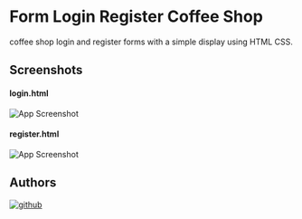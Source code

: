 # Form Login Register Coffee Shop

coffee shop login and register forms with a simple display using HTML CSS.


## Screenshots

#### login.html
![App Screenshot](https://via.placeholder.com/468x300?text=App+Screenshot+Here)

#### register.html
![App Screenshot](https://via.placeholder.com/468x300?text=App+Screenshot+Here)


## Authors

[![github](https://img.shields.io/badge/wayosu-000?style=for-the-badge&logo=github&logoColor=white)](https://github.com/wayosu)
